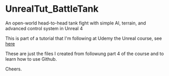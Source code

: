 # UnrealTut_BattleTank
An open-world head-to-head tank fight with simple AI, terrain, and advanced control system in Unreal 4

This is part of a tutorial that I'm following at Udemy the Unreal course, see [here](https://www.udemy.com/unrealcourse)

These are just the files I created from followung part 4 of the course and to learn how to use Github.

Cheers.
